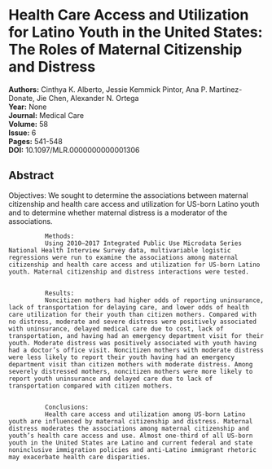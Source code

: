 # Health Care Access and Utilization for Latino Youth in the United States: The Roles of Maternal Citizenship and Distress

**Authors:** Cinthya K. Alberto, Jessie Kemmick Pintor, Ana P. Martínez-Donate, Jie Chen, Alexander N. Ortega  
**Year:** None  
**Journal:** Medical Care  
**Volume:** 58  
**Issue:** 6  
**Pages:** 541-548  
**DOI:** 10.1097/MLR.0000000000001306  

## Abstract
Objectives:
              We sought to determine the associations between maternal citizenship and health care access and utilization for US-born Latino youth and to determine whether maternal distress is a moderator of the associations.
            
            
              Methods:
              Using 2010–2017 Integrated Public Use Microdata Series National Health Interview Survey data, multivariable logistic regressions were run to examine the associations among maternal citizenship and health care access and utilization for US-born Latino youth. Maternal citizenship and distress interactions were tested.
            
            
              Results:
              Noncitizen mothers had higher odds of reporting uninsurance, lack of transportation for delaying care, and lower odds of health care utilization for their youth than citizen mothers. Compared with no distress, moderate and severe distress were positively associated with uninsurance, delayed medical care due to cost, lack of transportation, and having had an emergency department visit for their youth. Moderate distress was positively associated with youth having had a doctor’s office visit. Noncitizen mothers with moderate distress were less likely to report their youth having had an emergency department visit than citizen mothers with moderate distress. Among severely distressed mothers, noncitizen mothers were more likely to report youth uninsurance and delayed care due to lack of transportation compared with citizen mothers.
            
            
              Conclusions:
              Health care access and utilization among US-born Latino youth are influenced by maternal citizenship and distress. Maternal distress moderates the associations among maternal citizenship and youth’s health care access and use. Almost one-third of all US-born youth in the United States are Latino and current federal and state noninclusive immigration policies and anti-Latino immigrant rhetoric may exacerbate health care disparities.

